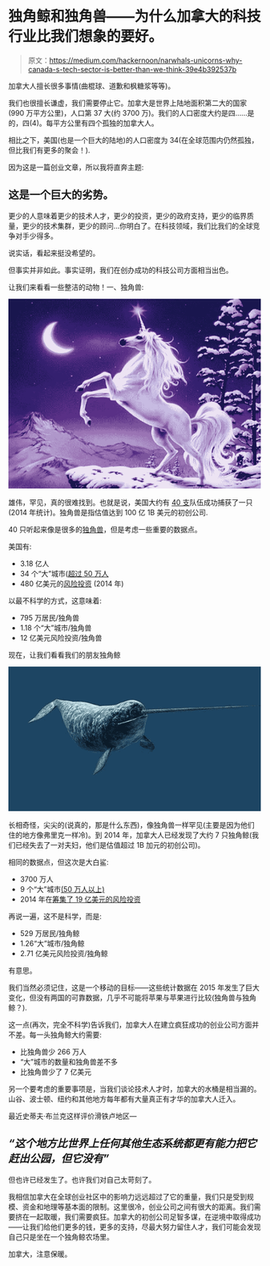 # 独角鲸和独角兽——为什么加拿大的科技行业比我们想象的要好。

> 原文：<https://medium.com/hackernoon/narwhals-unicorns-why-canada-s-tech-sector-is-better-than-we-think-39e4b392537b>

加拿大人擅长很多事情(曲棍球、道歉和枫糖浆等等)。

我们也很擅长谦虚，我们需要停止它。加拿大是世界上陆地面积第二大的国家(990 万平方公里)，人口第 37 大(约 3700 万)。我们的人口密度大约是四……是的，四(4)。每平方公里有四个孤独的加拿大人。

相比之下，美国(也是一个巨大的陆地)的人口密度为 34(在全球范围内仍然孤独，但比我们有更多的聚会！).

因为这是一篇创业文章，所以我将直奔主题:

## 这是一个巨大的劣势。

更少的人意味着更少的技术人才，更少的投资，更少的政府支持，更少的临界质量，更少的技术集群，更少的顾问…你明白了。在科技领域，我们比我们的全球竞争对手少得多。

说实话，看起来挺没希望的。

但事实并非如此。事实证明，我们在创办成功的科技公司方面相当出色。

让我们来看看一些整洁的动物！一、独角兽:

![](img/e48df388d6f78f38fafa0b124df6b05a.png)

雄伟，罕见，真的很难找到。也就是说，美国大约有 [40 支](http://www.bizjournals.com/sanjose/news/2014/12/16/1b-unicorn-club-got-crowded-in-2014-here-are-the.html)队伍成功捕获了一只(2014 年统计)。独角兽是指估值达到 100 亿 1B 美元的初创公司.

40 只听起来像是很多的[独角兽](https://hackernoon.com/tagged/unicorns)，但是考虑一些重要的数据点。

美国有:

*   3.18 亿人
*   34 个“大”城市([超过 50 万人](http://www.infoplease.com/ipa/a0763098.html)
*   480 亿美元的[风险投资](http://nvca.org/pressreleases/annual-venture-capital-investment-tops-48-billion-2014-reaching-highest-level-decade-according-moneytree-report/) (2014 年)

以最不科学的方式，这意味着:

*   795 万居民/独角兽
*   1.18 个“大”城市/独角兽
*   12 亿美元风险投资/独角兽

现在，让我们看看我们的朋友独角鲸

![](img/eecf4f8dc8c608251816fde6794f358a.png)

长相奇怪，尖尖的(说真的，那是什么东西)，像独角兽一样罕见(主要是因为他们住的地方像弗里克一样冷)。到 2014 年，加拿大人已经发现了大约 7 只独角鲸(我们已经失去了一对夫妇，他们是估值超过 1B 加元的初创公司)。

相同的数据点，但这次是大白鲨:

*   3700 万人
*   9 个“大”城市[(50 万人以上)](https://en.wikipedia.org/wiki/List_of_the_100_largest_population_centres_in_Canada)
*   2014 年在[筹集了 19 亿美元的风险投资](http://www.cvca.ca/wp-content/uploads/2015/02/2014-CDN-VC-market-activity-infographic-FINAL.pdf)

再说一遍，这不是科学，而是:

*   529 万居民/独角鲸
*   1.26“大”城市/独角鲸
*   2.71 亿美元风险投资/独角鲸

有意思。

我们当然必须记住，这是一个移动的目标——这些统计数据在 2015 年发生了巨大变化，但没有两国的可靠数据，几乎不可能将苹果与苹果进行比较(独角兽与独角鲸？).

这一点(再次，完全不科学)告诉我们，加拿大人在建立疯狂成功的创业公司方面并不差。每一头独角鲸大约需要:

*   比独角兽少 266 万人
*   “大”城市的数量和独角兽差不多
*   比独角兽少了 7 亿美元

另一个要考虑的重要事项是，当我们谈论技术人才时，加拿大的水桶是相当漏的。山谷、波士顿、纽约和其他地方每年都有大量真正有才华的加拿大人迁入。

最近史蒂夫·布兰克这样评价滑铁卢地区—

## *“这个地方比世界上任何其他生态系统都更有能力把它赶出公园，但它没有”*

但也许已经发生了。也许我们对自己太苛刻了。

我相信加拿大在全球创业社区中的影响力远远超过了它的重量，我们只是受到规模、资金和地理等基本面的限制。这里很冷，创业公司之间有很大的距离。我们需要挤在一起取暖，我们需要疯狂。加拿大的初创公司足智多谋，在逆境中取得成功——让我们给他们更多的钱，更多的支持，尽最大努力留住人才，我们可能会发现自己只是坐在一个独角鲸农场里。

加拿大，注意保暖。